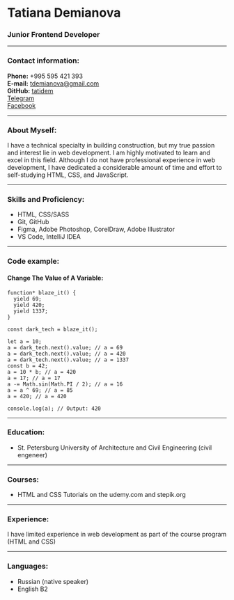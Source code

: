 # **Tatiana Demianova**

### Junior Frontend Developer

----------

### **Contact information:**
**Phone:**  +995 595 421 393  
**E-mail:**  tdemianova@gmail.com   
**GitHub:**  [tatidem](https://github.com/tatidem)   
[Telegram](http://t.me/tatidem)  
[Facebook](https://www.facebook.com/tatyana.demyanova.35)  

----------

###  **About Myself:**  

I have a technical specialty in building construction, but my true passion and interest lie in web development. I am highly motivated to learn and excel in this field. Although I do not have professional experience in web development, I have dedicated a considerable amount of time and effort to self-studying HTML, CSS, and JavaScript.

----------

### **Skills and Proficiency:**

-   HTML, CSS/SASS
-   Git, GitHub
-   Figma, Adobe Photoshop, CorelDraw, Adobe Illustrator
-   VS Code, IntelliJ IDEA

----------

### **Code example:**

#### Change The Value of A Variable:

```
function* blaze_it() {
  yield 69;
  yield 420;
  yield 1337;
}

const dark_tech = blaze_it();

let a = 10;
a = dark_tech.next().value; // a = 69
a = dark_tech.next().value; // a = 420
a = dark_tech.next().value; // a = 1337
const b = 42;
a = 10 * b; // a = 420
a = 17; // a = 17
a -= Math.sin(Math.PI / 2); // a = 16
a = a ^ 69; // a = 85
a = 420; // a = 420

console.log(a); // Output: 420
```
----------

### **Education:**

- St. Petersburg University of Architecture and Civil Engineering (civil engeneer)

----------

### **Courses:**
-   HTML and CSS Tutorials on the  udemy.com and stepik.org

----------

### **Experience:**

I have limited experience in web development as part of the course program (HTML and CSS)

----------

### **Languages:**
- Russian (native speaker)
- English B2
